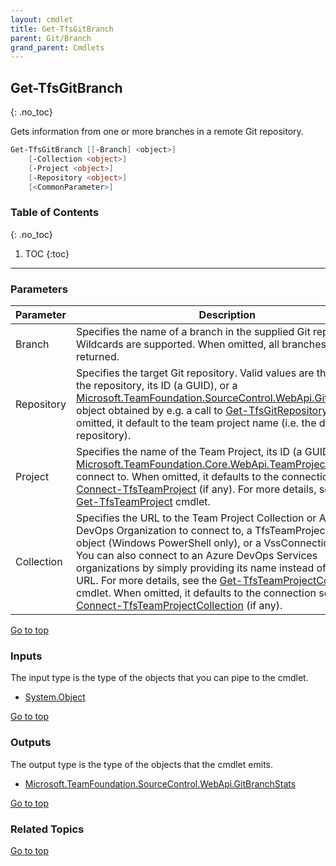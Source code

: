 ```yaml
---
layout: cmdlet
title: Get-TfsGitBranch
parent: Git/Branch
grand_parent: Cmdlets
---
```

## Get-TfsGitBranch
{: .no_toc}

Gets information from one or more branches in a remote Git repository.

```powershell
Get-TfsGitBranch [[-Branch] <object>]
    [-Collection <object>]
    [-Project <object>]
    [-Repository <object>]
    [<CommonParameter>]

```

### Table of Contents
{: .no_toc}

1. TOC
{:toc}

-----
### Parameters

| Parameter | Description |
|:----------|-------------|
 | Branch | Specifies the name of a branch in the supplied Git repository. Wildcards are supported. When omitted, all branches are returned. |
 | Repository | Specifies the target Git repository. Valid values are the name of the repository, its ID (a GUID), or a [Microsoft.TeamFoundation.SourceControl.WebApi.GitRepository](https://docs.microsoft.com/en-us/dotnet/api/Microsoft.TeamFoundation.SourceControl.WebApi.GitRepository) object obtained by e.g. a call to [Get-TfsGitRepository](https://tfscmdlets.dev/Cmdlets/Git/Repository/Get-TfsGitRepository). When omitted, it default to the team project name (i.e. the default repository). |
 | Project | Specifies the name of the Team Project, its ID (a GUID), or a [Microsoft.TeamFoundation.Core.WebApi.TeamProject](https://docs.microsoft.com/en-us/dotnet/api/Microsoft.TeamFoundation.Core.WebApi.TeamProject) object to connect to. When omitted, it defaults to the connection set by [Connect-TfsTeamProject](https://tfscmdlets.dev/Cmdlets/Connection/Connect-TfsTeamProject) (if any). For more details, see the [Get-TfsTeamProject](https://tfscmdlets.dev/Cmdlets/TeamProject/Get-TfsTeamProject) cmdlet. |
 | Collection | Specifies the URL to the Team Project Collection or Azure DevOps Organization to connect to, a TfsTeamProjectCollection object (Windows PowerShell only), or a VssConnection object. You can also connect to an Azure DevOps Services organizations by simply providing its name instead of the full URL. For more details, see the [Get-TfsTeamProjectCollection](https://tfscmdlets.dev/Cmdlets/TeamProjectCollection/Get-TfsTeamProjectCollection) cmdlet. When omitted, it defaults to the connection set by [Connect-TfsTeamProjectCollection](https://tfscmdlets.dev/Cmdlets/Connection/Connect-TfsTeamProjectCollection) (if any). |
 
[Go to top](#get-tfsgitbranch)

### Inputs

The input type is the type of the objects that you can pipe to the cmdlet.

* [System.Object](https://docs.microsoft.com/en-us/dotnet/api/System.Object)

[Go to top](#get-tfsgitbranch)

### Outputs

The output type is the type of the objects that the cmdlet emits.

* [Microsoft.TeamFoundation.SourceControl.WebApi.GitBranchStats](https://docs.microsoft.com/en-us/dotnet/api/Microsoft.TeamFoundation.SourceControl.WebApi.GitBranchStats)

[Go to top](#get-tfsgitbranch)

### Related Topics



[Go to top](#get-tfsgitbranch)

